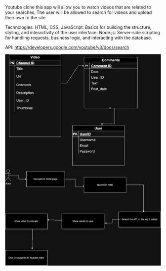 Youtube clone this app will allow you to watch videos that are related to your searches. The user will be allowed to search for videos and upload their own to the site.

Technologies:
HTML, CSS, JavaScript: Basics for building the structure, styling, and interactivity of the user interface.
Node.js: Server-side scripting for handling requests, business logic, and interacting with the database.

API: https://developers.google.com/youtube/v3/docs/search

![Alt text](image.png)
